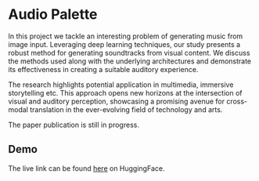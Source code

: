 # Audio Palette

In this project we tackle an interesting problem of generating music from image input. Leveraging deep learning techniques, our study presents a robust method for generating soundtracks from visual content. We discuss the methods used along with the underlying architectures and demonstrate its effectiveness in creating a suitable auditory experience.


The research highlights potential application in multimedia, immersive storytelling etc. This approach opens new horizons at the intersection of visual and auditory perception, showcasing a promising avenue for cross-modal translation in the ever-evolving field of technology and arts.

The paper publication is still in progress.

## Demo

The live link can be found [here](https://huggingface.co/spaces/onlycaps/audio_palette) on HuggingFace.
